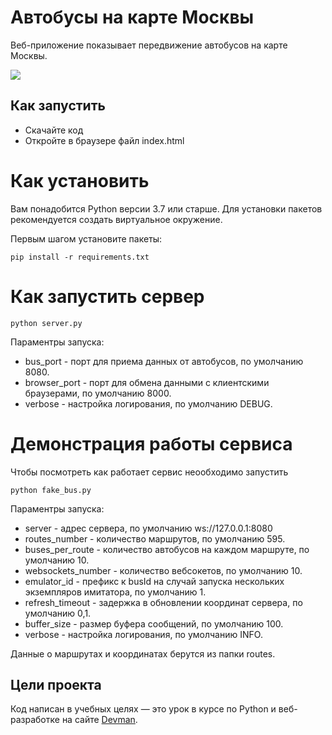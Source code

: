 # Автобусы на карте Москвы

Веб-приложение показывает передвижение автобусов на карте Москвы.

<img src="screenshots/buses.gif">

## Как запустить

- Скачайте код
- Откройте в браузере файл index.html


# Как установить

Вам понадобится Python версии 3.7 или старше. Для установки пакетов рекомендуется создать виртуальное окружение.

Первым шагом установите пакеты:

```python3
pip install -r requirements.txt
```

# Как запустить сервер

```python3
python server.py
```

Параментры запуска:
 - bus_port - порт для приема данных от автобусов, по умолчанию 8080.
 - browser_port - порт для обмена данными с клиентскими браузерами, по умолчанию 8000.
 - verbose - настройка логирования, по умолчанию DEBUG.


# Демонстрация работы сервиса
Чтобы посмотреть как работает сервис неообходимо запустить
```python3
python fake_bus.py
```

Параментры запуска:
 - server - адрес сервера, по умолчанию ws://127.0.0.1:8080
 - routes_number - количество маршрутов, по умолчанию 595.
 - buses_per_route - количество автобусов на каждом маршруте, по умолчанию 10.
 - websockets_number - количество вебсокетов, по умолчанию 10.
 - emulator_id - префикс к busId на случай запуска нескольких экземпляров имитатора, по умолчанию 1.
 - refresh_timeout - задержка в обновлении координат сервера, по умолчанию 0,1.
 - buffer_size - размер буфера сообщений, по умолчанию 100.
 - verbose - настройка логирования, по умолчанию INFO.

Данные о маршрутах и координатах берутся из папки routes.


## Цели проекта

Код написан в учебных целях — это урок в курсе по Python и веб-разработке на сайте [Devman](https://dvmn.org).
